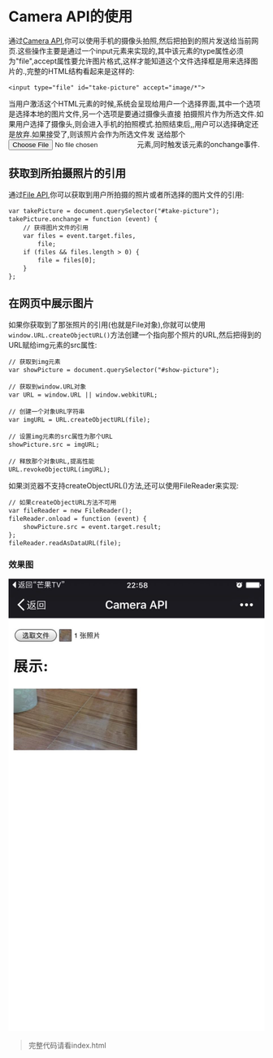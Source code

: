 # Camera API的使用

通过[Camera API](https://wiki.mozilla.org/Platform/Features/Camera_API),你可以使用手机的摄像头拍照,然后把拍到的照片发送给当前网页.这些操作主要是通过一个input元素来实现的,其中该元素的type属性必须为"file",accept属性要允许图片格式,这样才能知道这个文件选择框是用来选择图片的.,完整的HTML结构看起来是这样的:

```
<input type="file" id="take-picture" accept="image/*">
```

当用户激活这个HTML元素的时候,系统会呈现给用户一个选择界面,其中一个选项是选择本地的图片文件,另一个选项是要通过摄像头直接 拍摄照片作为所选文件.如果用户选择了摄像头,则会进入手机的拍照模式.拍照结束后,,用户可以选择确定还是放弃.如果接受了,则该照片会作为所选文件发 送给那个<input type="file">元素,同时触发该元素的onchange事件.

## 获取到所拍摄照片的引用

通过[File API](https://developer.mozilla.org/en-US/docs/Web/API/File/Using_files_from_web_applications),你可以获取到用户所拍摄的照片或者所选择的图片文件的引用:

```
var takePicture = document.querySelector("#take-picture");
takePicture.onchange = function (event) {
    // 获得图片文件的引用
    var files = event.target.files,
        file;
    if (files && files.length > 0) {
        file = files[0];
    }
};
```

## 在网页中展示图片

如果你获取到了那张照片的引用(也就是File对象),你就可以使用`window.URL.createObjectURL()`方法创建一个指向那个照片的URL,然后把得到的URL赋给img元素的src属性:

```
// 获取到img元素
var showPicture = document.querySelector("#show-picture");

// 获取到window.URL对象
var URL = window.URL || window.webkitURL;

// 创建一个对象URL字符串
var imgURL = URL.createObjectURL(file);

// 设置img元素的src属性为那个URL
showPicture.src = imgURL;

// 释放那个对象URL,提高性能
URL.revokeObjectURL(imgURL);
```

如果浏览器不支持createObjectURL()方法,还可以使用FileReader来实现:

```
// 如果createObjectURL方法不可用
var fileReader = new FileReader();
fileReader.onload = function (event) {
    showPicture.src = event.target.result;
};
fileReader.readAsDataURL(file);
```

### 效果图

![](./image/WechatIMG19.png)

> 完整代码请看index.html
